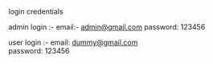 login credentials

admin login :-
email:- admin@gmail.com
password: 123456

user login :-
email: dummy@gmail.com  
password: 123456
